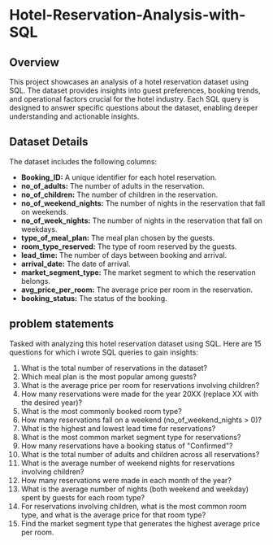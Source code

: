 # Hotel-Reservation-Analysis-with-SQL

## Overview

This project showcases an analysis of a hotel reservation dataset using SQL. The dataset provides insights into guest preferences, booking trends, and operational factors crucial for the hotel industry. Each SQL query is designed to answer specific questions about the dataset, enabling deeper understanding and actionable insights.

## Dataset Details

The dataset includes the following columns:

- **Booking_ID:** A unique identifier for each hotel reservation.
- **no_of_adults:** The number of adults in the reservation.
- **no_of_children:** The number of children in the reservation.
- **no_of_weekend_nights:** The number of nights in the reservation that fall on weekends.
- **no_of_week_nights:** The number of nights in the reservation that fall on weekdays.
- **type_of_meal_plan:** The meal plan chosen by the guests.
- **room_type_reserved:** The type of room reserved by the guests.
- **lead_time:** The number of days between booking and arrival.
- **arrival_date:** The date of arrival.
- **market_segment_type:** The market segment to which the reservation belongs.
- **avg_price_per_room:** The average price per room in the reservation.
- **booking_status:** The status of the booking.

## problem statements

Tasked with analyzing this hotel reservation dataset using SQL. Here are 15 questions for which i wrote SQL queries to gain insights:

1. What is the total number of reservations in the dataset?
2. Which meal plan is the most popular among guests?
3. What is the average price per room for reservations involving children?
4. How many reservations were made for the year 20XX (replace XX with the desired year)?
5. What is the most commonly booked room type?
6. How many reservations fall on a weekend (no_of_weekend_nights > 0)?
7. What is the highest and lowest lead time for reservations?
8. What is the most common market segment type for reservations?
9. How many reservations have a booking status of "Confirmed"?
10. What is the total number of adults and children across all reservations?
11. What is the average number of weekend nights for reservations involving children?
12. How many reservations were made in each month of the year?
13. What is the average number of nights (both weekend and weekday) spent by guests for each room type?
14. For reservations involving children, what is the most common room type, and what is the average price for that room type?
15. Find the market segment type that generates the highest average price per room.
